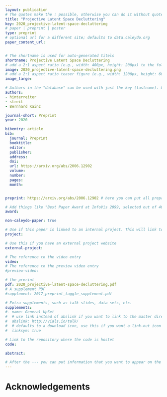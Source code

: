 ```yaml
---
layout: publication
# The quotes make the : possible, otherwise you can do it without quotes
title: "Projective Latent Space Decluttering"
key: 2020_projective-latent-space-decluttering
# paper | preprint | poster
type: preprint
# optional url for a different site; defaults to data.caleydo.org
paper_content_url: 


# The shortname is used for auto-generated titels
shortname: Projective Latent Space Decluttering
# add a 2:1 aspect ratio (e.g., width: 400px, height: 200px) to the folder /assets/images/papers/
image: 2020_projective-latent-space-decluttering.png
# add a 2:1 aspect ratio teaser figure (e.g., width: 1200px, height: 600px) to the folder /assets/images/papers/
image_large: 

# Authors in the "database" can be used with just the key (lastname). Others can be written properly.
authors:
- hinterreiter
- streit 
- Bernhard Kainz

journal-short: Preprint
year: 2020

bibentry: article
bib:
  journal: Preprint
  booktitle: 
  editor: 
  publisher: 
  address: 
  doi: 
  url: https://arxiv.org/abs/2006.12902
  volume: 
  number: 
  pages: 
  month: 


preprint: https://arxiv.org/abs/2006.12902 # here you can put all preprint links (arxiv.org, osf.io,...)

# Add things like "Best Paper Award at InfoVis 2099, selected out of 4000 submissions"
award:

non-caleydo-paper: true

# Use if this paper is linked to an internal project. This will link to the project site
project: 

# Use this if you have an external project website
external-project: 

# The reference to the video entry
video: 
# The reference to the preview video entry
#preview-video:

# the prerint
pdf: 2020_projective-latent-space-decluttering.pdf
# A supplement PDF
#supplement: 2017_preprint_taggle_supplement.pdf

# Extra supplements, such as talk slides, data sets, etc.
supplements:
#- name: General UpSet
#  # use link instead of abslink if you want to link to the master directory
#  abslink: http://vials.io/talk/
#  # defaults to a download icon, use this if you want a link-out icon
#  linksym: true

# Link to the repository where the code is hostet
code: 

abstract: 

# After the --- you can put information that you want to appear on the website using markdown formatting or HTML. A good example are acknowledgements, extra references, an erratum, etc.
---
```



# Acknowledgements


